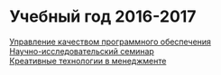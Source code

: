 # Учебный год 2016-2017

[Управление качеством программного обеспечения](161112_qa.md)  
[Научно-исследовательский семинар](161116_research_seminar.md)  
[Креативные технологии в менеджменте](170114_creative_technologies.md)  
